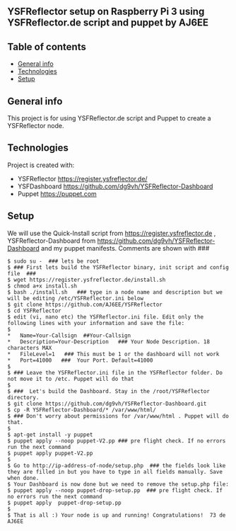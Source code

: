 ## YSFReflector setup on Raspberry Pi 3 using YSFReflector.de script and puppet by AJ6EE

## Table of contents
* [General info](#general-info)
* [Technologies](#technologies)
* [Setup](#setup)

## General info
This project is for using YSFReflector.de script and Puppet to create a YSFReflector node.
	
## Technologies
Project is created with:
* YSFReflector   https://register.ysfreflector.de/
* YSFDashboard   https://github.com/dg9vh/YSFReflector-Dashboard
* Puppet	 https://puppet.com

	
## Setup
We will use the Quick-Install script from https://register.ysfreflector.de , 
YSFReflector-Dashboard from https://github.com/dg9vh/YSFReflector-Dashboard and my puppet manifests.
Comments are shown with ###
```
$ sudo su -  ### lets be root
$ ### First lets build the YSFReflector binary, init script and config file  ### 
$ wget https://register.ysfreflector.de/install.sh
$ chmod a+x install.sh
$ bash ./install.sh   ### type in a node name and description but we will be editing /etc/YSFReflector.ini below
$ git clone https://github.com/AJ6EE/YSFReflector
$ cd YSFReflector
$ edit (vi, nano etc) the YSFReflector.ini file. Edit only the following lines with your information and save the file:
$
*   Name=Your-Callsign  ##Your-Callsign
*   Description=Your-Description   ### Your Node Description. 18 characters MAX
*   FileLevel=1   ### This must be 1 or the dashboard will not work
*   Port=41000   ###  Your Port. Default=41000
$
$ ### Leave the YSFReflector.ini file in the YSFReflector folder. Do not move it to /etc. Puppet will do that
$
$ ###  Let's build the Dashboard. Stay in the /root/YSFReflector directory.
$ git clone https://github.com/dg9vh/YSFReflector-Dashboard.git
$ cp -R YSFReflector-Dashboard/* /var/www/html/
$ ### Don't worry about permissions for /var/www/html . Puppet will do that. 
$
$ apt-get install -y puppet
$ puppet apply --noop puppet-V2.pp ### pre flight check. If no errors run the next command
$ puppet apply puppet-V2.pp
$
$ Go to http://ip-address-of-node/setup.php  ### the fields look like they are filled in but you have to type in all fields manually. Save when done.
$ Your Dashboard is now done but we need to remove the setup.php file:
$ puppet apply --noop puppet-drop-setup.pp  ### pre flight check. If no errors run the next command
$ puppet apply  puppet-drop-setup.pp
$
$ That is all :) Your node is up and running! Congratulations!  73 de AJ6EE
```
